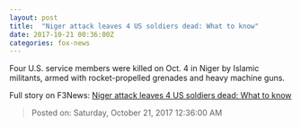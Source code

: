 ```yaml
---
layout: post
title:  "Niger attack leaves 4 US soldiers dead: What to know"
date: 2017-10-21 00:36:00Z
categories: fox-news
---
```


Four U.S. service members were killed on Oct. 4 in Niger by Islamic militants, armed with rocket-propelled grenades and heavy machine guns.


Full story on F3News: [Niger attack leaves 4 US soldiers dead: What to know](http://www.f3nws.com/n/tUbCQB)

> Posted on: Saturday, October 21, 2017 12:36:00 AM
